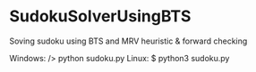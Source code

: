 # SudokuSolverUsingBTS
Soving sudoku using BTS and MRV heuristic &amp; forward checking

Windows: /> python sudoku.py <your board>
Linux: $ python3 sudoku.py <your board>
